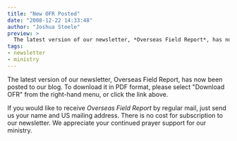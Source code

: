 ```yaml
---
title: "New OFR Posted"
date: "2008-12-22 14:33:48"
author: "Joshua Steele"
preview: >
  The latest version of our newsletter, *Overseas Field Report*, has now been posted to our blog. To download it in PDF format, please select "Download OFR" from the right-hand menu, or click the link above. 
tags:
- newsletter
- ministry
---
```


The latest version of our newsletter, <nuxt-link to="/archives/">Overseas Field Report</nuxt-link>, has now been posted to our blog. To download it in PDF format, please select "Download OFR" from the right-hand menu, or click the link above. 

<article-callout content="ofr_dec_2008.pdf" :download="true" />

If you would like to receive *Overseas Field Report* by regular mail, just <nuxt-link to="/contact/">send us your name and US mailing address</nuxt-link>. There is no cost for subscription to our newsletter. We appreciate your continued prayer support for our ministry.

